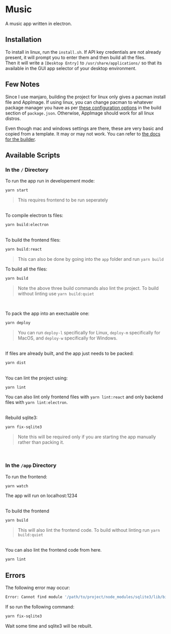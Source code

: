 # Music

A music app written in electron.

## Installation

To install in linux, run the `install.sh`. If API key credentials are not already present, it will prompt you to enter them and then build all the files.
<br>
Then it will write a `[Desktop Entry]` to `/usr/share/applications/` so that its available in the GUI app selector of your desktop environment.

## Few Notes

Since I use manjaro, building the project for linux only gives a pacman install file and AppImage. If using linux, you can change pacman to whatever package manager you have as per [these configuration options](https://www.electron.build/configuration/linux) in the build section of `package.json`.
Otherwise, AppImage should work for all linux distros.

Even though mac and windows settings are there, these are very basic and copied from a template. It may or may not work. You can refer to [the docs for the builder](https://www.electron.build/).

## Available Scripts

### In the `/` Directory

To run the app run in developement mode:

```sh
yarn start
```

> This requires frontend to be run seperately

<br>
To compile electron ts files:

```sh
yarn build:electron
```

<br>
To build the frontend files:

```sh
yarn build:react
```

> This can also be done by going into the `app` folder and run `yarn build`

To build all the files:

```sh
yarn build
```

> Note the above three build commands also lint the project. To build without linting use `yarn build:quiet`

<br>

To pack the app into an exectuable one:

```sh
yarn deploy
```

> You can run `deploy-l` specifically for Linux, `deploy-m` specifically for MacOS, and `deploy-w` specifically for Windows.

<br>
If files are already built, and the app just needs to be packed:

```sh
yarn dist
```

<br>
You can lint the project using:

```sh
yarn lint
```

You can also lint only frontend files with `yarn lint:react` and only backend files with `yarn lint:electron`.

<br>
Rebuild sqlite3:

```sh
yarn fix-sqlite3
```

> Note this will be required only if you are starting the app manually rather than packing it.

<br>

### In the `/app` Directory

To run the frontend:

```sh
yarn watch
```

The app will run on localhost:1234

<br>
To build the frontend

```sh
yarn build
```

> This will also lint the frontend code. To build without linting run `yarn build:quiet`

<br>
You can also lint the frontend code from here.

```sh
yarn lint
```

## Errors

The following error may occur:

```sh
Error: Cannot find module '/path/to/project/node_modules/sqlite3/lib/binding/electron-v7.1-linux-x64/node_sqlite3.node'
```

If so run the following command:

```sh
yarn fix-sqlite3
```

Wait some time and sqlite3 will be rebuilt.
